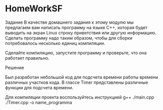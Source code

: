 # HomeWorkSF

Задание
В качестве домашнего задания к этому модулю мы предлагаем вам написать программу на языке С++,
 которая будет выводить на экран Linux строку приветствия или другую информацию. Сделать программу надо таким образом,
 чтобы для сборки потребовалось несколько единиц компиляции.
 
Сделайте компиляцию, запустите программу и проверьте, что она работает правильно.

Решение

Был разработан небольшой код для подсчета времени работы времени различных участков кода.
В rлассе Timer представлены различные функции для подсчета времени.

Для компиляции проекта воспользуйтесь инструкцией g++ ./main.cpp ./Timer.cpp -o name_programma
